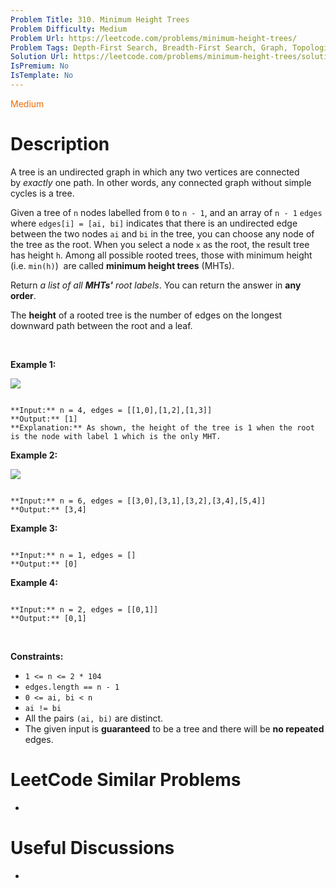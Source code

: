 ```yaml
---
Problem Title: 310. Minimum Height Trees
Problem Difficulty: Medium
Problem Url: https://leetcode.com/problems/minimum-height-trees/
Problem Tags: Depth-First Search, Breadth-First Search, Graph, Topological Sort
Solution Url: https://leetcode.com/problems/minimum-height-trees/solution/
IsPremium: No
IsTemplate: No
---
```


<span style="color: rgb(239, 108, 0);">Medium</span>

# Description

A tree is an undirected graph in which any two vertices are connected by *exactly* one path. In other words, any connected graph without simple cycles is a tree.


Given a tree of `n` nodes labelled from `0` to `n - 1`, and an array of `n - 1` `edges` where `edges[i] = [ai, bi]` indicates that there is an undirected edge between the two nodes `ai` and `bi` in the tree, you can choose any node of the tree as the root. When you select a node `x` as the root, the result tree has height `h`. Among all possible rooted trees, those with minimum height (i.e. `min(h)`)  are called **minimum height trees** (MHTs).


Return *a list of all **MHTs'** root labels*. You can return the answer in **any order**.


The **height** of a rooted tree is the number of edges on the longest downward path between the root and a leaf.


 


**Example 1:**


![](https://assets.leetcode.com/uploads/2020/09/01/e1.jpg)

```

**Input:** n = 4, edges = [[1,0],[1,2],[1,3]]
**Output:** [1]
**Explanation:** As shown, the height of the tree is 1 when the root is the node with label 1 which is the only MHT.

```

**Example 2:**


![](https://assets.leetcode.com/uploads/2020/09/01/e2.jpg)

```

**Input:** n = 6, edges = [[3,0],[3,1],[3,2],[3,4],[5,4]]
**Output:** [3,4]

```

**Example 3:**



```

**Input:** n = 1, edges = []
**Output:** [0]

```

**Example 4:**



```

**Input:** n = 2, edges = [[0,1]]
**Output:** [0,1]

```

 


**Constraints:**


* `1 <= n <= 2 * 104`
* `edges.length == n - 1`
* `0 <= ai, bi < n`
* `ai != bi`
* All the pairs `(ai, bi)` are distinct.
* The given input is **guaranteed** to be a tree and there will be **no repeated** edges.




# LeetCode Similar Problems

- []()

# Useful Discussions

- []()
